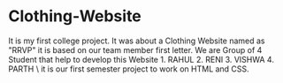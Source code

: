 # Clothing-Website
It is my first college project. It was about a Clothing Website  named as "RRVP" it  is based on our team member first letter. We are Group of 4 Student that help to develop this Website 1. RAHUL 2. RENI 3. VISHWA 4. PARTH  \ it is our first semester  project to work on HTML and CSS.
